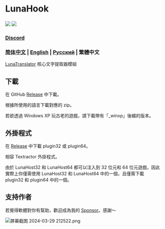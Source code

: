 # LunaHook


### <a href="./LICENSE"><img src="https://img.shields.io/github/license/HIllya51/LunaHook"></a> <a href="https://lunatranslator.xyz/Github/LunaHook/releases"><img src="https://img.shields.io/github/v/release/HIllya51/LunaHook?color=ffa"></a>

### [Discord](https://discord.com/invite/ErtDwVeAbB) 

### [简体中文](README.md) | [English](README_en.md) | [Русский](README_ru.md) | 繁體中文 

[LunaTranslator](https://lunatranslator.xyz/Github/LunaTranslator) 核心文字提取器模組

## 下載

在 GitHub [Release](https://lunatranslator.xyz/Github/LunaHook/releases) 中下載。

根據所使用的語言下載對應的 zip。

若欲透過 Windows XP 玩古老的遊戲，請下載帶有「_winxp」後綴的版本。

## 外掛程式

在 [Release](https://lunatranslator.xyz/Github/LunaHook/releases) 中下載 plugin32 或 plugin64。

相容 Textractor 外掛程式。

由於 LunaHost32 和 LunaHost64 都可以注入到 32 位元和 64 位元遊戲，因此實際上你僅需使用 LunaHost32 和 LunaHost64 中的一個，且僅需下載 plugin32 和 plugin64 中的一個。

## 支持作者

若覺得軟體對你有幫助，歡迎成為我的 [Sponsor](https://patreon.com/HIllya51)<!--或請我一杯[咖啡](https://ko-fi.com/HIllya51)-->。感謝～

<img src="https://p.inari.site/guest/24-04/21/6624ee26d3093.png" alt="屏幕截图 2024-03-29 212522.png" title="屏幕截图 2024-03-29 212522.png" />
